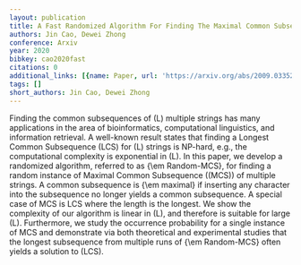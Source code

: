 ```yaml
---
layout: publication
title: A Fast Randomized Algorithm For Finding The Maximal Common Subsequences
authors: Jin Cao, Dewei Zhong
conference: Arxiv
year: 2020
bibkey: cao2020fast
citations: 0
additional_links: [{name: Paper, url: 'https://arxiv.org/abs/2009.03352'}]
tags: []
short_authors: Jin Cao, Dewei Zhong
---
```

Finding the common subsequences of \(L\) multiple strings has many applications
in the area of bioinformatics, computational linguistics, and information
retrieval. A well-known result states that finding a Longest Common Subsequence
(LCS) for \(L\) strings is NP-hard, e.g., the computational complexity is
exponential in \(L\). In this paper, we develop a randomized algorithm, referred
to as \{\em Random-MCS\}, for finding a random instance of Maximal Common
Subsequence (\(MCS\)) of multiple strings. A common subsequence is \{\em maximal\}
if inserting any character into the subsequence no longer yields a common
subsequence. A special case of MCS is LCS where the length is the longest. We
show the complexity of our algorithm is linear in \(L\), and therefore is
suitable for large \(L\). Furthermore, we study the occurrence probability for a
single instance of MCS and demonstrate via both theoretical and experimental
studies that the longest subsequence from multiple runs of \{\em Random-MCS\}
often yields a solution to \(LCS\).
